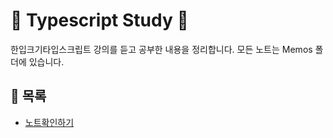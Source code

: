 # 📖 Typescript Study 📖

한입크기타입스크립트 강의를 듣고 공부한 내용을 정리합니다.
모든 노트는 Memos 폴더에 있습니다.

## :blue_book: 목록

- [노트확인하기](./Memos)
